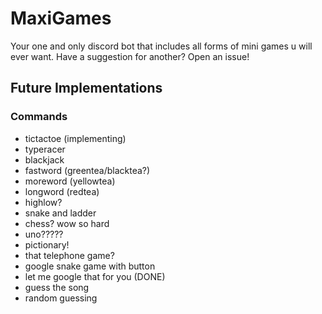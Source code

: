 # MaxiGames

Your one and only discord bot that includes all forms of mini games u will ever want. Have a suggestion for another? Open an issue!

## Future Implementations

### Commands

- tictactoe (implementing)
- typeracer
- blackjack 
- fastword (greentea/blacktea?)
- moreword (yellowtea)
- longword (redtea)
- highlow?
- snake and ladder
- chess? wow so hard
- uno?????
- pictionary!
- that telephone game?
- google snake game with button
- let me google that for you (DONE)
- guess the song
- random guessing
